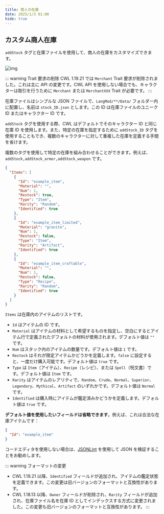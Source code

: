 ```yaml
---
title: 商人の在庫
date: 2025/1/3 01:00
hide: true
---
```


## カスタム商人在庫

`addStock` タグと在庫ファイルを使用して、商人の在庫をカスタマイズできます。

![img](https://i.postimg.cc/59gzM54K/image.png)

::: warning Trait 要求の削除
CWL 1.19.21 では `Merchant` Trait 要求が削除されました。これは主に API の変更です。CWL API を使用しない場合でも、キャラクターは取引を行うために `Merchant` または `MerchantXXX` Trait が必要です。
:::

在庫ファイルはシンプルな JSON ファイルで、`LangMod/**/Data/` フォルダー内に配置し、名前は `stock_ID.json` とします。この ID は在庫ファイルのユニーク ID またはキャラクター ID です。

`addStock` タグを使用する際、CWL はデフォルトでそのキャラクター ID と同じ在庫 ID を使用します。また、特定の在庫を指定するために `addStock_ID` タグを使用することもでき、複数のキャラクターに対して重複した在庫を定義する手間を省けます。

複数のタグを使用して特定の在庫を組み合わせることができます。例えば、`addStock,addStock_armor,addStock_weapon` です。

```json
{
  "Items": [
    {
      "Id": "example_item",
      "Material": "",
      "Num": 1,
      "Restock": true,
      "Type": "Item",
      "Rarity": "Random",
      "Identified": true
    },
    {
      "Id": "example_item_limited",
      "Material": "granite",
      "Num": 1,
      "Restock": false,
      "Type": "Item",
      "Rarity": "Artifact",
      "Identified": true
    },
    {
      "Id": "example_item_craftable",
      "Material": "",
      "Num": 1,
      "Restock": false,
      "Type": "Recipe",
      "Rarity": "Random",
      "Identified": true
    }
  ]
}
```


`Items` は在庫内のアイテムのリストです。

+ `Id` はアイテムの ID です。
+ `Material` はアイテムの材料として希望するものを指定し、空白にするとアイテム行で定義されたデフォルトの材料が使用されます。デフォルト値は `""` です。
+ `Num` はスタック内のアイテムの数量です。デフォルト値は `1` です。
+ `Restock` はそれが限定アイテムかどうかを定義します。`false` に設定すると、一度だけ購入可能です。デフォルト値は `true` です。
+ `Type` は `Item`（アイテム）、`Recipe`（レシピ）、または `Spell`（呪文書）です。デフォルト値は `Item` です。
+ `Rarity` はアイテムのレアリティで、`Random`、`Crude`、`Normal`、`Superior`、`Legendary`、`Mythical`、`Artifact` のいずれかです。デフォルト値は `Normal` です。
+ `Identified` は購入時にアイテムが鑑定済みかどうかを定義します。デフォルト値は `true` です。

**デフォルト値を使用したいフィールドは省略できます**。例えば、これは合法な在庫アイテムです：
```json
{
  "Id": "example_item"
}
```

コードエディタを使用しない場合は、[JSONLint](https://jsonlint.com/) を使用して JSON を検証することをお勧めします。

::: warning フォーマットの変更
+ CWL 1.19.21 以降、`Identified` フィールドが追加され、アイテムの鑑定状態を定義できます。この変更は旧バージョンのフォーマットと互換性があります。
+ CWL 1.18.13 以降、`Owner` フィールドが削除され、`Rarity` フィールドが追加され、在庫ファイル名を在庫 ID としてインデックスする方式に変更されました。この変更も旧バージョンのフォーマットと互換性があります。
:::